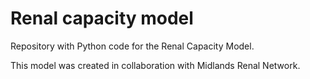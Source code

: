 # Renal capacity model

Repository with Python code for the Renal Capacity Model.

This model was created in collaboration with Midlands Renal Network.
